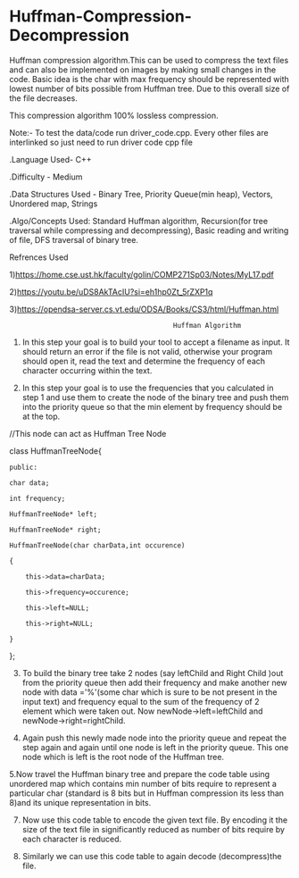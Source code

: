 # Huffman-Compression-Decompression
Huffman compression algorithm.This can be used to compress the text files and can also be implemented on images by making small changes in the code. Basic idea is the char with max frequency should be represented with lowest number of bits possible from Huffman tree.
Due to this overall size of the file decreases.

This compression algorithm 100% lossless compression.


Note:- To test the data/code run driver_code.cpp. Every other files are interlinked so just need to run driver code cpp file

.Language Used- C++

.Difficulty - Medium

.Data Structures Used - Binary Tree, Priority Queue(min heap), Vectors, Unordered map, Strings

.Algo/Concepts Used: Standard Huffman algorithm, Recursion(for tree traversal while compressing and decompressing), Basic reading and writing of file, DFS traversal of binary tree.



Refrences Used

1)https://home.cse.ust.hk/faculty/golin/COMP271Sp03/Notes/MyL17.pdf

2)https://youtu.be/uDS8AkTAcIU?si=eh1hp0Zt_5rZXP1q

3)https://opendsa-server.cs.vt.edu/ODSA/Books/CS3/html/Huffman.html

                               

                                             Huffman Algorithm



1. In this step your goal is to build your tool to accept a filename as input. It should return an error if the file is not valid, otherwise your program should open it, read the text and determine the frequency of each character occurring within the text.
   
2. In this step your goal is to use the frequencies that you calculated in step 1 and use them to create the node of the binary tree and push them into the priority queue so that the min element by frequency should be at the top.

//This node can act as Huffman Tree Node

class HuffmanTreeNode{

    public:

    char data;

    int frequency;

    HuffmanTreeNode* left;

    HuffmanTreeNode* right; 

    HuffmanTreeNode(char charData,int occurence)

    {

        this->data=charData;

        this->frequency=occurence;

        this->left=NULL;

        this->right=NULL;

    }

};

3. To build the binary tree take 2 nodes (say leftChild and Right Child )out from the priority queue then add their frequency and make another new node with data ='%'(some char which is sure to be not present in the input text) and frequency equal to the sum of the frequency of 2 element which were taken out. Now  newNode->left=leftChild and newNode->right=rightChild.

4. Again push this newly made node into the priority queue and repeat the step again and again until one node is left in the priority queue. This one node which is left is the root node of the Huffman tree.

5.Now travel the Huffman binary tree and prepare the code table using unordered map which contains min number of bits require to represent a particular char (standard is 8 bits but in Huffman compression its less than 8)and its unique representation in bits.

7. Now use this code table to encode the given text file. By encoding it the size of the text file in significantly reduced as number of bits require by each character is reduced.

8. Similarly we can use this code table to again decode (decompress)the file.

